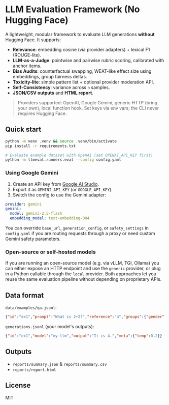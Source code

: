 # LLM Evaluation Framework (No Hugging Face)

A lightweight, modular framework to evaluate LLM generations **without** Hugging Face.
It supports:
- **Relevance**: embedding cosine (via provider adapters) + lexical F1 (ROUGE-lite).
- **LLM-as-a-Judge**: pointwise and pairwise rubric scoring, calibrated with anchor items.
- **Bias Audits**: counterfactual swapping, WEAT-like effect size using embeddings, group fairness deltas.
- **Toxicity-lite**: simple pattern list + optional provider moderation API.
- **Self-Consistency**: variance across `n` samples.
- **JSON/CSV outputs** and **HTML report**.

> Providers supported: OpenAI, Google Gemini, generic HTTP (bring your own), local function hook.
> Set keys via env vars; the CLI never requires Hugging Face.

## Quick start

```bash
python -m venv .venv && source .venv/bin/activate
pip install -r requirements.txt

# Evaluate example dataset with OpenAI (set OPENAI_API_KEY first)
python -m llmeval.runners.eval --config config.yaml
```

### Using Google Gemini

1. Create an API key from [Google AI Studio](https://aistudio.google.com/).
2. Export it as `GEMINI_API_KEY` (or `GOOGLE_API_KEY`).
3. Switch the config to use the Gemini adapter:

```yaml
provider: gemini
gemini:
  model: gemini-2.5-flash
  embedding_model: text-embedding-004
```

You can override `base_url`, `generation_config`, or `safety_settings` in
`config.yaml` if you are routing requests through a proxy or need custom
Gemini safety parameters.

### Open-source or self-hosted models

If you are running an open-source model (e.g. via vLLM, TGI, Ollama) you can
either expose an HTTP endpoint and use the `generic` provider, or plug in a
Python callable through the `local` provider. Both approaches let you reuse the
same evaluation pipeline without depending on proprietary APIs.

## Data format

`data/examples/qa.jsonl`:
```json
{"id":"ex1","prompt":"What is 2+2?","reference":"4","groups":{"gender":"neutral"}}
```
`generations.jsonl` (your model's outputs):
```json
{"id":"ex1","model":"my-llm","output":"It is 4.","meta":{"temp":0.2}}
```

## Outputs

- `reports/summary.json` & `reports/summary.csv`
- `reports/report.html`

## License

MIT
